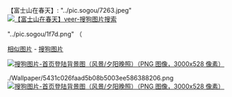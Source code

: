 【富士山在春天】: "../pic.sogou/7263.jpeg"
<a href="https://img01.sogoucdn.com/app/a/07/ceeac68fc3c03b8f1c80992809147263"><img src="https://taoste.github.io/Hello-World/images/pic.sogou/7263.jpeg" title="【富士山在春天】veer-搜狗图片搜索"> </a>

"../pic.sogou/1f7d.png" （<p><a href="https://pic.sogou.com/ris?flag=1&drag=0&query=https://img01.sogoucdn.com/app/a/07/7027ab7069346e67a8062749721d1f7d">相似图片</a> - <a href="https://pic.sogou.com/">搜狗图片</a></p>
<a href="https://img01.sogoucdn.com/app/a/07/7027ab7069346e67a8062749721d1f7d"><img src="https://taoste.github.io/Hello-World/images/pic.sogou/1f7d.png" title="搜狗图片-首页登陆背景图（风景/夕阳晚照）（PNG 图像，3000x528 像素）"> </a>

./Wallpaper/5431c026faad5b08b5003ee586388206.png 
<a href="https://img03.sogoucdn.com/app/a/07/5431c026faad5b08b5003ee586388206"><img src="https://taoste.github.io/Hello-World/images/Wallpaper/5431c026faad5b08b5003ee586388206.png" title="搜狗图片-首页登陆背景图（风景/夕阳晚照）（PNG 图像，3000x528 像素）"> </a>


